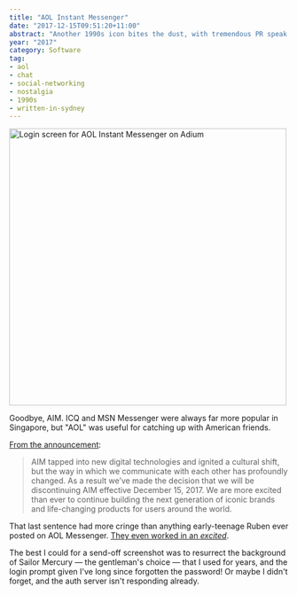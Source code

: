 ```yaml
---
title: "AOL Instant Messenger"
date: "2017-12-15T09:51:20+11:00"
abstract: "Another 1990s icon bites the dust, with tremendous PR speak!"
year: "2017"
category: Software
tag:
- aol
- chat
- social-networking
- nostalgia
- 1990s
- written-in-sydney
---
```

<p><img src="https://rubenerd.com/files/2017/screenie.aol@1x.png" srcset="https://rubenerd.com/files/2017/screenie.aol@1x.png 1x, https://rubenerd.com/files/2017/screenie.aol@2x.png 2x" alt="Login screen for AOL Instant Messenger on Adium" style="width:500px" /></p>

Goodbye, AIM. ICQ and MSN Messenger were always far more popular in Singapore, but "AOL" was useful for catching up with American friends.

[From the announcement]\:

> AIM tapped into new digital technologies and ignited a cultural shift, but the way in which we communicate with each other has profoundly changed. As a result we’ve made the decision that we will be discontinuing AIM effective December 15, 2017. We are more excited than ever to continue building the next generation of iconic brands and life-changing products for users around the world.

That last sentence had more cringe than anything early-teenage Ruben ever posted on AOL Messenger. [They even worked in an *excited*].

The best I could for a send-off screenshot was to resurrect the background of Sailor Mercury — the gentleman's choice — that I used for years, and the login prompt given I've long since forgotten the password! Or maybe I didn't forget, and the auth server isn't responding already.

[From the announcement]: https://aimemories.tumblr.com/post/166091776077/aimemories
[They even worked in an *excited*]: https://rubenerd.com/this-press-release-is-excited/

